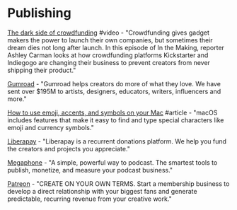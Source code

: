 # Publishing

[The dark side of crowdfunding](https://www.youtube.com/watch?v=HJhQTxTUIH0) \#video - "Crowdfunding gives gadget makers the power to launch their own companies, but sometimes their dream dies not long after launch. In this episode of In the Making, reporter Ashley Carman looks at how crowdfunding platforms Kickstarter and Indiegogo are changing their business to prevent creators from never shipping their product."

[Gumroad](https://gumroad.com/) - "Gumroad helps creators do more of what they love. We have sent over $195M to artists, designers, educators, writers, influencers and more."

[How to use emoji, accents, and symbols on your Mac](https://support.apple.com/en-us/HT201586) \#article - "macOS includes features that make it easy to find and type special characters like emoji and currency symbols."

[Liberapay](https://liberapay.com/) - "Liberapay is a recurrent donations platform. We help you fund the creators and projects you appreciate."

[Megaphone](https://megaphone.fm/megaphone-publisher) - "A simple, powerful way to podcast. The smartest tools to publish, monetize, and measure your podcast business."

[Patreon](https://www.patreon.com/) - "CREATE ON YOUR OWN TERMS. Start a membership business to develop a direct relationship with your biggest fans and generate predictable, recurring revenue from your creative work."

